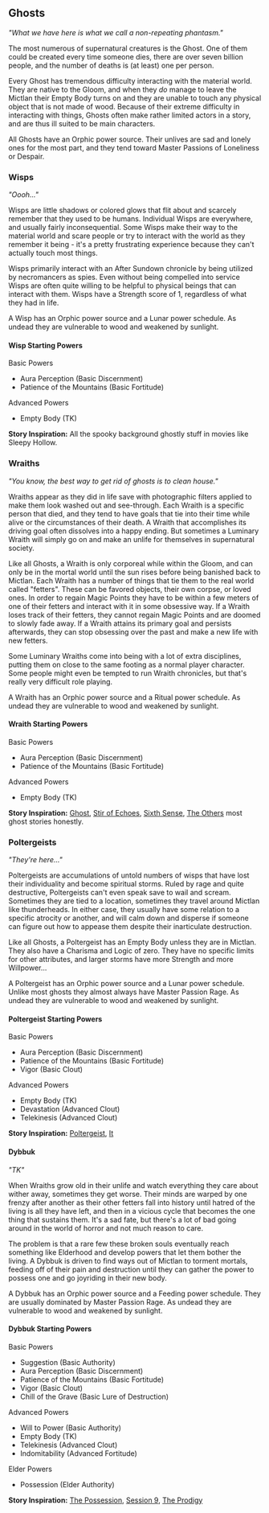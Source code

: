## Ghosts
_"What we have here is what we call a non-repeating phantasm."_

The most numerous of supernatural creatures is the Ghost. One of them could be created every time someone dies, there are over seven billion people, and the number of deaths is (at least) one per person.

Every Ghost has tremendous difficulty interacting with the material world. They are native to the Gloom, and when they _do_ manage to leave the Mictlan their Empty Body turns on and they are unable to touch any physical object that is not made of wood. Because of their extreme difficulty in interacting with things, Ghosts often make rather limited actors in a story, and are thus ill suited to be main characters.

All Ghosts have an Orphic power source. Their unlives are sad and lonely ones for the most part, and they tend toward Master Passions of Loneliness or Despair.

### Wisps
_"Oooh..."_

Wisps are little shadows or colored glows that flit about and scarcely remember that they used to be humans. Individual Wisps are everywhere, and usually fairly inconsequential. Some Wisps make their way to the material world and scare people or try to interact with the world as they remember it being - it's a pretty frustrating experience because they can't actually touch most things.

Wisps primarily interact with an After Sundown chronicle by being utilized by necromancers as spies. Even without being compelled into service Wisps are often quite willing to be helpful to physical beings that can interact with them. Wisps have a Strength score of 1, regardless of what they had in life.

A Wisp has an Orphic power source and a Lunar power schedule. As undead they are vulnerable to wood and weakened by sunlight.

#### Wisp Starting Powers

Basic Powers

* Aura Perception (Basic Discernment)
* Patience of the Mountains (Basic Fortitude)

Advanced Powers

* Empty Body (TK)

**Story Inspiration:** All the spooky background ghostly stuff in movies like Sleepy Hollow.

### Wraiths
_"You know, the best way to get rid of ghosts is to clean house."_

Wraiths appear as they did in life save with photographic filters applied to make them look washed out and see-through. Each Wraith is a specific person that died, and they tend to have goals that tie into their time while alive or the circumstances of their death. A Wraith that accomplishes its driving goal often dissolves into a happy ending. But sometimes a Luminary Wraith will simply go on and make an unlife for themselves in supernatural society.

Like all Ghosts, a Wraith is only corporeal while within the Gloom, and can only be in the mortal world until the sun rises before being banished back to Mictlan. Each Wraith has a number of things that tie them to the real world called "fetters". These can be favored objects, their own corpse, or loved ones. In order to regain Magic Points they have to be within a few meters of one of their fetters and interact with it in some obsessive way. If a Wraith loses track of their fetters, they cannot regain Magic Points and are doomed to slowly fade away. If a Wraith attains its primary goal and persists afterwards, they can stop obsessing over the past and make a new life with new fetters.

Some Luminary Wraiths come into being with a lot of extra disciplines, putting them on close to the same footing as a normal player character. Some people might even be tempted to run Wraith chronicles, but that's really very difficult role playing.

A Wraith has an Orphic power source and a Ritual power schedule. As undead they are vulnerable to wood and weakened by sunlight.

#### Wraith Starting Powers

Basic Powers

* Aura Perception (Basic Discernment)
* Patience of the Mountains (Basic Fortitude)

Advanced Powers

* Empty Body (TK)

**Story Inspiration:** [Ghost](http://www.imdb.com/title/tt0099653/), [Stir of Echoes](http://www.imdb.com/title/tt0164181/), [Sixth Sense](http://www.imdb.com/title/tt0167404/), [The Others](https://www.imdb.com/title/tt0230600/) most ghost stories honestly.

### Poltergeists
_"They're here..."_

Poltergeists are accumulations of untold numbers of wisps that have lost their individuality and become spiritual storms. Ruled by rage and quite destructive, Poltergeists can't even speak save to wail and scream. Sometimes they are tied to a location, sometimes they travel around Mictlan like thunderheads. In either case, they usually have some relation to a specific atrocity or another, and will calm down and disperse if someone can figure out how to appease them despite their inarticulate destruction.

Like all Ghosts, a Poltergeist has an Empty Body unless they are in Mictlan. They also have a Charisma and Logic of zero. They have no specific limits for other attributes, and larger storms have more Strength and more Willpower...

A Poltergeist has an Orphic power source and a Lunar power schedule. Unlike most ghosts they almost always have Master Passion Rage. As undead they are vulnerable to wood and weakened by sunlight.

#### Poltergeist Starting Powers

Basic Powers

* Aura Perception (Basic Discernment)
* Patience of the Mountains (Basic Fortitude)
* Vigor (Basic Clout)

Advanced Powers

* Empty Body (TK)
* Devastation (Advanced Clout)
* Telekinesis (Advanced Clout)

**Story Inspiration:** [Poltergeist](http://www.imdb.com/title/tt0084516/), [It](http://www.imdb.com/title/tt0099864/)

#### Dybbuk
_"TK"_

When Wraiths grow old in their unlife and watch everything they care about wither away, sometimes they get worse. Their minds are warped by one frenzy after another as their other fetters fall into history until hatred of the living is all they have left, and then in a vicious cycle that becomes the one thing that sustains them. It's a sad fate, but there's a lot of bad going around in the world of horror and not much reason to care.

The problem is that a rare few these broken souls eventually reach something like Elderhood and develop powers that let them bother the living. A Dybbuk is driven to find ways out of Mictlan to torment mortals, feeding off of their pain and destruction until they can gather the power to possess one and go joyriding in their new body.

A Dybbuk has an Orphic power source and a Feeding power schedule. They are usually dominated by Master Passion Rage. As undead they are vulnerable to wood and weakened by sunlight.

#### Dybbuk Starting Powers

Basic Powers

 * Suggestion (Basic Authority)
 * Aura Perception (Basic Discernment)
 * Patience of the Mountains (Basic Fortitude)
 * Vigor (Basic Clout)
 * Chill of the Grave (Basic Lure of Destruction)

Advanced Powers

 * Will to Power (Basic Authority)
 * Empty Body (TK)
 * Telekinesis (Advanced Clout)
 * Indomitability (Advanced Fortitude)

Elder Powers

 * Possession (Elder Authority)

**Story Inspiration:** [The Possession](https://www.imdb.com/title/tt0431021/), [Session 9](https://www.imdb.com/title/tt0261983/), [The Prodigy](https://www.imdb.com/title/tt4504044/)